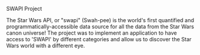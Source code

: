 SWAPI Project

The Star Wars API, or "swapi" (Swah-pee) is the world's first quantified and programmatically-accessible data source for all the data from the Star Wars canon universe!
The project was to implement an application to have access to 'SWAPI' by different categories and allow us to discover the Star Wars world with a different eye.
